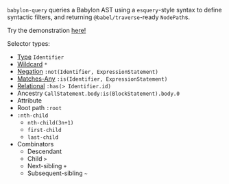 `babylon-query` queries a Babylon AST using a `esquery`-style syntax to define syntactic filters, and returning `@babel/traverse`-ready `NodePath`s.

Try the demonstration [here!](https://nullablevoidptr.github.io/babylon-query/)

Selector types:

* [Type](https://www.w3.org/TR/selectors-4/#type-selectors) `Identifier`
* [Wildcard](https://www.w3.org/TR/selectors-4/#the-universal-selector) `*`
* [Negation](https://www.w3.org/TR/selectors-4/#negation) `:not(Identifier, ExpressionStatement)`
* [Matches-Any](https://www.w3.org/TR/selectors-4/#matches) `:is(Identifier, ExpressionStatement)`
* [Relational](https://www.w3.org/TR/selectors-4/#relational) `:has(> Identifier.id)`
* Ancestry `CallStatement.body:is(BlockStatement).body.0`
* Attribute
* Root path `:root`
* `:nth-child`
    * `nth-child(3n+1)`
    * `first-child`
    * `last-child`
* Combinators
    * Descendant ` `
    * Child `>`
    * Next-sibling `+`
    * Subsequent-sibling `~`
